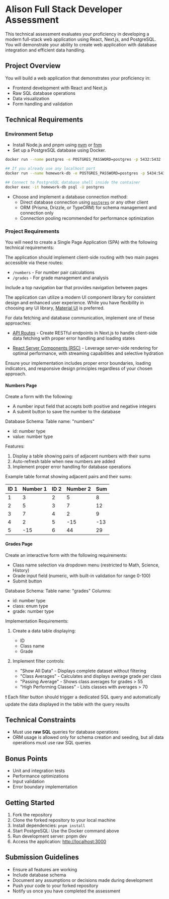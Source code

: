 # Alison Full Stack Developer Assessment

This technical assessment evaluates your proficiency in developing a modern full-stack web application using React, Next.js, and PostgreSQL. You will demonstrate your ability to create web application with database integration and efficient data handling.

## Project Overview

You will build a web application that demonstrates your proficiency in:

- Frontend development with React and Next.js
- Raw SQL database operations
- Data visualization
- Form handling and validation

## Technical Requirements

### Environment Setup

- Install Node.js and pnpm using [nvm](https://github.com/nvm-sh/nvm) or [fnm](https://github.com/Schniz/fnm)
- Set up a PostgreSQL database using Docker.

```bash
docker run --name postgres -e POSTGRES_PASSWORD=postgres -p 5432:5432 -d postgres

## If you already use any localhost port
docker run --name homework-db -e POSTGRES_PASSWORD=postgres -p 5434:5432 -d postgres

## Connect to PostgreSQL database shell inside the container
docker exec -it homework-db psql -U postgres

```

- Choose and implement a database connection method:
  - Direct database connection using [`postgres`](https://github.com/porsager/postgres) or any other client
  - ORM (Prisma, Drizzle, or TypeORM) for schema management and connection only
  - Connection pooling recommended for performance optimization

### Project Requirements

You will need to create a Single Page Application (SPA) with the following technical requirements:

The application should implement client-side routing with two main pages accessible via these routes:

- `/numbers` - For number pair calculations
- `/grades` - For grade management and analysis

Include a top navigation bar that provides navigation between pages

The application can utilize a modern UI component library for consistent design and enhanced user experience. While you have flexibility in choosing any UI library, [Material UI](https://mui.com/) is preferred.

For data fetching and database communication, implement one of these approaches:

- [API Routes](https://nextjs.org/docs/pages/building-your-application/routing/api-routes) - Create RESTful endpoints in Next.js to handle client-side data fetching with proper error handling and loading states

- [React Server Components (RSC)](https://nextjs.org/docs/app/getting-started/fetching-data) - Leverage server-side rendering for optimal performance, with streaming capabilities and selective hydration

Ensure your implementation includes proper error boundaries, loading indicators, and responsive design principles regardless of your chosen approach.

#### Numbers Page

Create a form with the following:

- A number input field that accepts both positive and negative integers
- A submit button to save the number to the database

Database Schema:
Table name: "numbers"

- id: number type
- value: number type

Features:

1. Display a table showing pairs of adjacent numbers with their sums
2. Auto-refresh table when new numbers are added
3. Implement proper error handling for database operations

Example table format showing adjacent pairs and their sums:

| ID 1 | Number 1 | ID 2 | Number 2 | Sum |
| ---- | -------- | ---- | -------- | --- |
| 1    | 3        | 2    | 5        | 8   |
| 2    | 5        | 3    | 7        | 12  |
| 3    | 7        | 4    | 2        | 9   |
| 4    | 2        | 5    | -15      | -13 |
| 5    | -15      | 6    | 44       | 29  |

#### Grades Page

Create an interactive form with the following requirements:

- Class name selection via dropdown menu (restricted to Math, Science, History)
- Grade input field (numeric, with built-in validation for range 0-100)
- Submit button

Database Schema:
Table name: "grades"
Columns:

- id: number type
- class: enum type
- grade: number type

Implementation Requirements:

1. Create a data table displaying:

   - ID
   - Class name
   - Grade

2. Implement filter controls:
   - "Show All Data" - Displays complete dataset without filtering
   - "Class Averages" - Calculates and displays average grade per class
   - "Passing Average" - Shows class averages for grades > 55
   - "High Performing Classes" - Lists classes with averages > 70

❗ Each filter button should trigger a dedicated SQL query and automatically update the data displayed in the table with the query results

## Technical Constraints

- Must use **raw SQL** queries for database operations
- ORM usage is allowed only for schema creation and seeding, but all data operations must use raw SQL queries

## Bonus Points

- Unit and integration tests
- Performance optimizations
- Input validation
- Error boundary implementation

## Getting Started

1. Fork the repository
2. Clone the forked repository to your local machine
3. Install dependencies: `pnpm install`
4. Start PostgreSQL: Use the Docker command above
5. Run development server: pnpm dev
6. Access the application: <http://localhost:3000>

## Submission Guidelines

- Ensure all features are working
- Include database schema
- Document any assumptions or decisions made during development
- Push your code to your forked repository
- Notify us once you have completed the assessment
